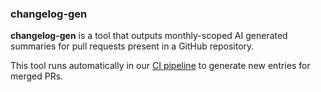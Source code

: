 ### changelog-gen

**changelog-gen** is a tool that outputs monthly-scoped AI generated summaries for
pull requests present in a GitHub repository.

This tool runs automatically in our [CI pipeline](https://github.com/terror/mcgill.courses/blob/master/.github/workflows/ci.yaml)
to generate new entries for merged PRs.
